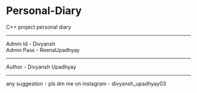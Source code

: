 # Personal-Diary
C++ project personal diary
<hr/>
Admin Id - Divyansh
<br>
Admin Pass - ReenaUpadhyay
<hr>
Author - Divyansh Upadhyay
<hr>
any suggestion - pls dm me on instagram - divyansh_upadhyay03

